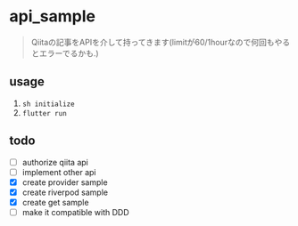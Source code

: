 # api_sample
> Qiitaの記事をAPIを介して持ってきます(limitが60/1hourなので何回もやるとエラーでるかも.)

## usage

1. `sh initialize`
2. `flutter run`

## todo

- [ ] authorize qiita api
- [ ] implement other api
- [x] create provider sample
- [x] create riverpod sample
- [x] create get sample
- [ ] make it compatible with DDD
